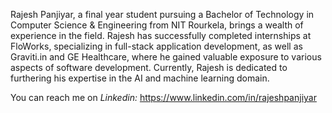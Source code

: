 Rajesh Panjiyar, a final year student pursuing a Bachelor of Technology in Computer Science & Engineering from NIT Rourkela, brings a wealth of experience in the field. Rajesh has successfully completed internships at FloWorks, specializing in full-stack application development, as well as Graviti.in and GE Healthcare, where he gained valuable exposure to various aspects of software development. Currently, Rajesh is dedicated to furthering his expertise in the AI and machine learning domain.

You can reach me on *Linkedin:* https://www.linkedin.com/in/rajeshpanjiyar


